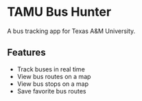 # TAMU Bus Hunter

A bus tracking app for Texas A&M University.

## Features

- Track buses in real time
- View bus routes on a map
- View bus stops on a map
- Save favorite bus routes
